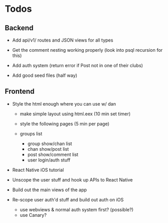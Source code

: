 # Todos

## Backend

- Add api/v1/ routes and JSON views for all types

- Get the comment nesting working properly (look into psql recursion for this)

- Add auth system (return error if Post not in one of their clubs)

- Add good seed files (half way)

## Frontend

- Style the html enough where you can use w/ dan

  - make simple layout using html.eex (10 min set timer)

  - style the following pages (5 min per page)

  - groups list
    - group show/chan list
    - chan show/post list
    - post show/comment list
    - user login/auth stuff

- React Native iOS tutorial

- Unscope the user stuff and hook up APIs to React Native

- Build out the main views of the app

- Re-scope user auth'd stuff and build out auth on iOS
  - use webviews & normal auth system first? (possible?)
  - use Canary?
